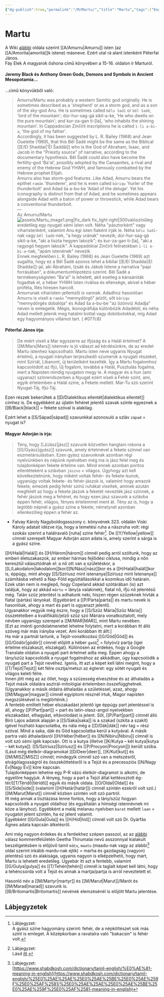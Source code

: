 ```yaml
---
{"dg-publish":true,"permalink":"/M/Martu/","title":"Martu","tags":["Englishtexttranslated"],"created":"2025-02-24T23:25","updated":"2025-09-24T13:51"}
---
```



# Martu

A Wiki [alábbi](https://en.m.wikipedia.org/wiki/Amurru_(god)) oldala szerint [[A/Amurru\|Amurru]] isten (az [[A/Amorita\|amoritá]]k istene) másneve. Ezért utal rá alant istenként Péterfai János.  
Fáy Elek A magyarok őshona című könyvében a 15-16. oldalon ír Marturól.  

#### Jeremy Black és Anthony Green Gods, Demons and Symbols in Ancient Mesopotamia...

...című könyvükből való:  
> Amurru/Martu was probably a western Semitic god originally. He is sometimes described as a 'shepherd' or as a storm god, and as a son of the sky-god Anu. He is sometimes called `bêlu šadī` or `bêl šadê`, 'lord of the mountain'; dúr-hur-sag-gá sikil-a-ke, 'He who dwells on the pure mountain'; and kur-za-gan ti-\[la\], 'who inhabits the shining mountain'. In Cappadocian Zinčirli inscriptions he is called `ì-li a-bi-a`, 'the god of my father'.  
> Accordingly, it has been suggested by L. R. Bailey (1968) and Jean Ouelette (1969), that this Bêl Šadê might be the same as the Biblical [[E/El Shaddai\|'Ēl Šaddāi]] who is the God of Abraham, Isaac, and Jacob in the "Priestly source" of narrative, according to the documentary hypothesis. Bêl Šadê could also have become the fertility-god 'Ba'al', possibly adopted by the Canaanites, a rival and enemy of the Hebrew God YHWH, and famously combatted by the Hebrew prophet Elijah.  
> Amurru also has storm-god features. Like Adad, Amurru bears the epithet `ramān` 'thunderer', and he is even called `bāriqu` 'hurler of the thunderbolt' and Adad ša a-bu-be 'Adad of the deluge'. Yet his iconography is distinct from that of Adad, and he sometimes appears alongside Adad with a baton of power or throwstick, while Adad bears a conventional thunderbolt.  
> —  
> Az Amurru/Martu ![assets/Martu_image1.png|fix_dark fix_light right|300](/img/user/M/assets/Martu_image1.png)valószínűleg eredetileg egy nyugati sémi isten volt. Néha "pásztorként" vagy viharistenként, valamint Anu égi isten fiaként írják le. Néha `bêlu šadī`-nak vagy `bêl šadê`-nek, "a hegy urának" nevezik; dúr-hur-sag-gá sikil-a-ke, "aki a tiszta hegyen lakozik"; és kur-za-gan ti-\[la\], "aki a ragyogó hegyen lakozik". A kappadókiai Zinčirli feliratokban `ì-li a-bi-a`-nak, "apám istenének" nevezik.  
> Ennek megfelelően L. R. Bailey (1968) és Jean Ouelette (1969) azt sugallta, hogy ez a Bêl Šadê azonos lehet a bibliai [[E/El Shaddai\|El Shaddai]]-jal, aki Ábrahám, Izsák és Jákob Istene a narratíva "papi forrásában", a dokumentumhipotézis szerint. Bêl Šadê a termékenységisten "Ba'al" is lehetett, akit esetleg a kánaániták fogadtak el, a héber YHWH Isten riválisa és ellensége, akivel a héber próféta, Illés híresen harcolt.  
> Amurrunak viharisten-jellemzői is vannak. Adadhoz hasonlóan Amurru is viseli a `ramān` "mennydörgő" jelzőt, sőt `bāriqu` "mennydörgés dobálója" és Adad ša a-bu-be "az özönvíz Adadja" néven is emlegetik. Mégis, ikonográfiája különbözik Adadétól, és néha Adad mellett jelenik meg hatalmi bottal vagy dobóbotokkal, míg Adad egy hagyományos villámot tart.
{ #077c8}


#### Péterfai János írja:

> De miért viseli a Mar egyszerre az Ifjúság és a Halál értelmet? A [[M/Mars\|Mars]] istennév is jó választ ad kérdésünkre, de az eredet Martu istenhez kapcsolható. Martu isten neve ugyanis Nyugat értelmű, a nyugati irányban terjeszkedő szumerok a nyugati részeket, mint Szíriát, Libanont, új területként kezelték. Így a Martu fogalomhoz kapcsolódott az Ifjú, Új fogalom, továbbá a Halál, Pusztulás fogalma, mert a Napisten mindig nyugaton megy le. A magyar és a hun (ami ugyanaz) színrendszerben a Nyugat ezért viseli a Fehér színt, ami, egyik értelemben a Halál színe, a Fekete mellett. Mar-Tu szó szerint Nyugat-Táj, Ifjú-Táj.  

Ezen részek bekerültek a [[D/Dialektikus ellentét\|dialektikus ellentét]] címhez is. De egyébként az újlatin fehéret jelentő szavak szinte egyeznek a [[B/Black\|black]] = fekete szóval is alakilag.

Ezért lehet a [[S/Sápad\|sápad]] szavunkkal azonosuló a szláv `západ` = nyugat is?  

#### Magyar Adorján is írja:  

> Tény, hogy [[J/Jász\|jász]] szavunk közvetlen hangtani rokona a [[G/Gyász\|gyász]] szavunk, amely értelmével a fekete színnel van eszmetársulásban. Ezen gyász szavunknak azonban régi nyelvünkben és népünk nyelvében még ma is jász felel meg és tulajdonképen fekete értelme van. Mind ennek azonban pontos ellentéteként a szlávban `jászno` = világos. Úgyhogy azt kell következtetnünk, hogy miként voltak fehér- és fekete-kunok, ugyanúgy voltak fekete- és fehér-jászok is, valamint hogy amazok fekete, emezek pedig fehér színű ruhákat viseltek, aminek azután megfelelt az hogy a fekete jászok a feketét nevezték jász színnek, a fehér jászok meg a fehéret, és hogy ezen jász szavunk a szlávba éppen fehér, világos, fényes értelemmel ment át. Tény az is, hogy a legtöbb népnél a gyász színe a fekete, némelynél azonban ellenkezőleg éppen a fehér az.  
- Falvay Károly Nagyboldogasszony c. könyvének 323. oldalán Viski Károly adatait idézve írja, hogy a temetési ruha a nászruha volt: régi szokás szerint a halálravaló \[ruha\] színe fehér[^1]. De [[Y/Yellow\|yellow]] címnél szerepelt Magyar Adorján azon adata is, amely szerint a sárga is a gyász színe.

[[H/Halál\|Halál]] és [[H/Három\|három]] címnél pedig arról szóltunk, hogy az emberi életszakaszok, az ember hármas fejlődési ciklusa, mindig a nőn keresztül választódnak el: a nő ott van a születéskor, a [[L/Lakodalom\|lakodalom]]kor/[[N/Nász\|nász]]kor és a [[H/Halál\|halál]]kor is, éppúgy, mint ahogy [[S/Szíriusz mint istenanya\|Szíriusz mint Istenanya]] számításba vehető a Nap-Föld együttállásokkal a kozmikus idő határain.  
Ezek után nem is meglepő, hogy Copeland akkád szótárában (is) azt találjuk, hogy az akkád `mārtu` = lány(a valakinek), fiatal nő, ifjú nő jelentésű még. Talán szűz jelentést is adhatunk neki, hiszen régen szüzeknek hívták a fiatal (pártás) lányokat. (Egyébiránt a [[P/Párta\|párta]] és martu nevek is hasonlóak, ahogy a mart és part is ugyanazt jelenti).  
Ugyanakkor vegyük még észre, hogy a [[S/Szűz Mária\|Szűz Mária]] összetételben a kvalifikáló/jelző szűz szó Máriára vonatkoztatott, mely névben ugyanúgy szerepel a [[M/MAR\|MAR]], mint Martu nevében.  
\[Ezt az iménti gondolatmenetet lehetne folytatni, mert a korábban itt álló szöveg már más irányba vezet. Ami korábban itt állt:\]  
Ha már a partnál tartunk, a Tejút-vonatkozású [[G/Göd\|Göd]] és [[G/Gödör\|gödör]] címnél előjött a héber `gadá`[^2] = folyóvíz partja (igei értelme elszakaszt, elszakgat). Különösen az érdekes, hogy a Google Translate oldalon a nyugati part értelmet adta meg. Éppen ahogy a lány/szűz kapcsolódik a nyugat fogalmához az akkádban, úgy kapcsolódik a nyugati part a Tejút nevéhez. Igenis, itt azt a képet kell látni megint, hogy a [[T/Tejút\|Tejút]] két félre osztja/metszi az égteret: egy sötét nyugati és világos keleti félre.  
Innen jött még az az ötlet, hogy a szüzesség elvesztése és az áthaladás a Tejút másik oldalára asztrál-mitológiai értelemben összefügghetnek. (Ugyanakkor a másik oldalra áthaladás a születéssel, azaz, ahogy [[M/Magyar\|magyar]] címnél egyiptomi résznél írtuk, Magor napisten megszülésével is megtörténik.)  
A fentebb említett héber elszakadást jelentő ige éppúgy part jelentéssel is áll, ahogy [[P/Part\|part]] = part és latin-olasz-angol nyelvekben elszakadást, elhagyást, eltávolodást is jelent. Sőt, [[P/Part\|part]] címnél álló Bíró Lajos adatok alapján a [[S/Saka\|saka]] is a szakad (szkíta a szakít) igével hozható kapcsolatba, és nála még a [[D/Dák\|dák]] név tag = rész szóval. Mind a saka, dák és Göd kapcsolatba kerül a kutyával. A másik partra való áthaladásról [[H/Héber\|héber]] és [[N/Nibiru\|Nibiru]] címnél is volt szó sémi igék kapcsán. Ott is a kutya (illetve [[K/Kutya – két kutya\|kutya – két kutya]]: [[S/Szíriusz\|Szíriusz]] és [[P/Procyon\|Procyon]]) került szóba.  
(Lásd még életkör-diagramokat [[D/Deer\|deer]], [[K/Kut\|kut]] és [[M/MISZ\|MISZ]] címnél; mindegyik címnél szó van a metszésről, elvágólagosságról és összeköttetésről is a Tejút és a precessziós [[N/Nagy Év\|Nagy Év]] köre kapcsán.  
Tulajdonképpen lehetne egy P-R vázú életkör-diagramot is alkotni, de egyelőre hagyjuk. A lényeg, hogy a part a Tejút által kettéosztott ég-tér/[[T/Téridő\|téridő]] egyik és másik oldala. [[O/Oldal\|Oldal]] és [[S/Side\|side]] (valamint [[H/Határ\|határ]]) címnél szintén ezekről volt szó.)  
[[M/Marut\|Marut]] címnél közben szintén volt szó partról.  
Itt még annak a tisztázása lenne fontos, hogy a lány/szűz hogyan kapcsolódik a nyugati oldalhoz (és egyáltalán a hímségi istennévnek mi köze a lányhoz). Egyébként a maláj melanau nyelvben `barat` mellett `laan` = nyugatot jelent szintén, ha ez jelent valamit.  
Egyébként [[G/Gula\|Gula]] és [[H/Híd\|híd]] címnél volt szó Dr. Gyárfás Ágnes adata kapcsán átkelésről.  

Ami még nagyon érdekes és a fentiekhez szépen passzol, az az [alábbi](https://qr.ae/pNKAW4) válasz kommentfelületén Geetha Thirumalai nevű asszonnyal kialakult beszélgetésben is előjövő tamil `māṭu`, `maatu` (maadu-nak vagy az alábbi[^3] oldal szerint inkább mardu-nak ejtik) = marha és gazdagság (vagyon) jelentésű szó és alakisága, ugyanis nagyon is elképzelhető, hogy mart, Martu is lehetett eredetileg. Ugyebár itt azt a fentebb, valamint [[G/Gulya\|gulya]] és [[T/Tehén\|tehén]] címnél is taglalt képet kell látni, hogy a tehéncsorda volt a Tejút és annak a martja/partja is arról neveztetett el.  

Hasonló név a [[M/Martyr\|martyr]] és [[M/Marut\|Marut]]/Marót és [[M/Marad\|marad]] szavunk is.  
[[B/Britomartis\|Britomartis]] nevének elemzésénél is előjött Martu jelentése.  

## Lábjegyzetek

[^1]: Lábjegyzet:  
A gyász színe hagyomány szerint: fehér, de a népköltészet sok más színt is emleget. A középkorban a ravatalra való "bakacsin" is fehér volt.  

[^2]: Lábjegyzet:  
Lásd [itt](https://en.m.wiktionary.org/wiki/גדה).  

[^3]: Lábjegyzet:  
[https://www.shabdkosh.com/dictionary/tamil-english/%E0%AE%81-meaning-in-english](https://www.shabdkosh.com/dictionary/tamil-english/%25E0%25AE%25AE%25E0%25AE%25BE%25E0%25AE%259F%25E0%25AF%2581/%25E0%25AE%25AE%25E0%25AE%25BE%25E0%25AE%259F%25E0%25AF%2581-meaning-in-english)